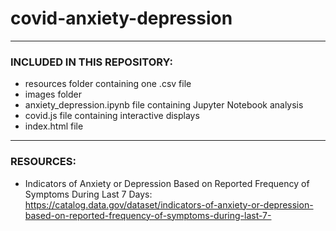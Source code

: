 # covid-anxiety-depression

__________________________________________________________

### INCLUDED IN THIS REPOSITORY:

- resources folder containing one .csv file
- images folder
- anxiety_depression.ipynb file containing Jupyter Notebook analysis
- covid.js file containing interactive displays
- index.html file
__________________________________________________________

### RESOURCES:

- Indicators of Anxiety or Depression Based on Reported Frequency of Symptoms During Last 7 Days: https://catalog.data.gov/dataset/indicators-of-anxiety-or-depression-based-on-reported-frequency-of-symptoms-during-last-7-